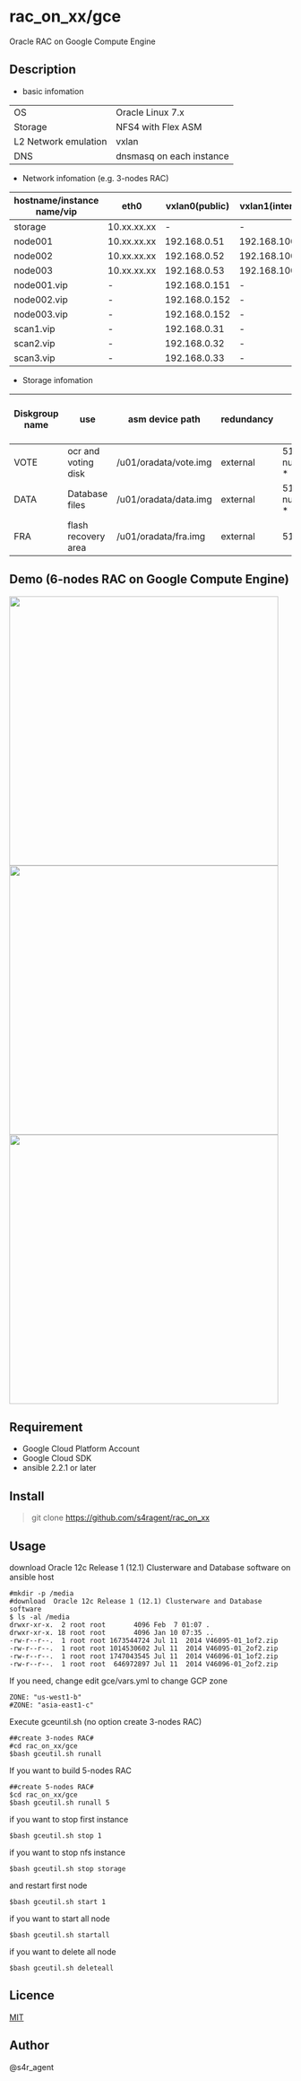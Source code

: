 rac_on_xx/gce
====

 Oracle RAC on Google Compute Engine

## Description
- basic infomation

|||
|-----|-----|
|OS|Oracle Linux 7.x|
|Storage|NFS4 with Flex ASM|
|L2 Network emulation|vxlan|
|DNS|dnsmasq on each instance|

- Network infomation (e.g. 3-nodes RAC)

|hostname/instance name/vip|eth0|vxlan0(public)|vxlan1(internal)|vxlan2(asm)|
|--------|--------|-------|-------|-------|
|storage|10.xx.xx.xx|-|-|-|
|node001|10.xx.xx.xx|192.168.0.51|192.168.100.51|192.168.200.51|
|node002|10.xx.xx.xx|192.168.0.52|192.168.100.52|192.168.200.52|
|node003|10.xx.xx.xx|192.168.0.53|192.168.100.53|192.168.200.53|
|node001.vip|-|192.168.0.151|-|-|
|node002.vip|-|192.168.0.152|-|-|
|node003.vip|-|192.168.0.152|-|-|
|scan1.vip|-|192.168.0.31|-|-|
|scan2.vip|-|192.168.0.32|-|-|
|scan3.vip|-|192.168.0.33|-|-|


- Storage infomation 

|Diskgroup name|use|asm device path|redundancy|size(GB)|size(GB)(e.g. 3-nodes RAC)|
|--------|--------|-------|-------|-------|-------|
|VOTE|ocr and voting disk|/u01/oradata/vote.img|external| 5120 + ( num_of_nodes * 1024 )|8192|
|DATA|Database files|/u01/oradata/data.img|external| 5120 + ( num_of_nodes * 1024 ) |8192|
|FRA|flash recovery area|/u01/oradata/fra.img|external|5120|5120|

## Demo (6-nodes RAC on Google Compute Engine)
<img src="https://github.com/s4ragent/misc/blob/master/rac_on_xx/gce/01/image.png" width="480px">
<img src="https://github.com/s4ragent/misc/blob/master/rac_on_xx/gce/02/image.png" width="480px">
<img src="https://github.com/s4ragent/misc/blob/master/rac_on_xx/gce/03/image.png" width="480px">

## Requirement
- Google Cloud Platform Account
- Google Cloud SDK
- ansible 2.2.1 or later

## Install
>git clone https://github.com/s4ragent/rac_on_xx

## Usage
download Oracle 12c Release 1 (12.1) Clusterware and Database software on ansible host

    #mkdir -p /media
    #download  Oracle 12c Release 1 (12.1) Clusterware and Database software
    $ ls -al /media
    drwxr-xr-x.  2 root root       4096 Feb  7 01:07 .
    drwxr-xr-x. 18 root root       4096 Jan 10 07:35 ..
    -rw-r--r--.  1 root root 1673544724 Jul 11  2014 V46095-01_1of2.zip
    -rw-r--r--.  1 root root 1014530602 Jul 11  2014 V46095-01_2of2.zip
    -rw-r--r--.  1 root root 1747043545 Jul 11  2014 V46096-01_1of2.zip
    -rw-r--r--.  1 root root  646972897 Jul 11  2014 V46096-01_2of2.zip


If you need, change edit gce/vars.yml to change GCP zone

    ZONE: "us-west1-b"
    #ZONE: "asia-east1-c"

Execute gceuntil.sh   (no option create 3-nodes RAC)

    ##create 3-nodes RAC#
    #cd rac_on_xx/gce
    $bash gceutil.sh runall

If you want to build 5-nodes RAC

    ##create 5-nodes RAC#
    $cd rac_on_xx/gce
    $bash gceutil.sh runall 5

if you want to stop first instance

    $bash gceutil.sh stop 1

if you want to stop nfs instance

    $bash gceutil.sh stop storage

and restart first node

    $bash gceutil.sh start 1
    
if you want to start all node

    $bash gceutil.sh startall

if you want to delete all node

    $bash gceutil.sh deleteall

## Licence
[MIT](https://github.com/tcnksm/tool/blob/master/LICENCE)


## Author
@s4r_agent
